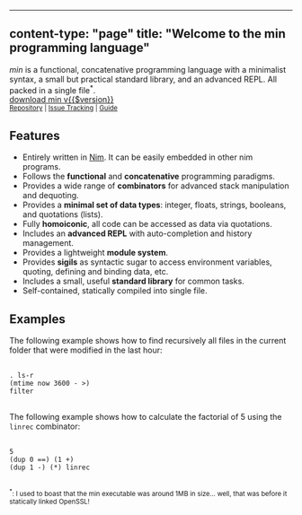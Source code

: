 -----
content-type: "page"
title: "Welcome to the min programming language"
-----
<div class="pure-g">
  <section class="pitch pure-u-1 pure-u-md-2-3">
    <em>min</em> is a functional, concatenative programming language 
    with a minimalist syntax, a small but practical standard library, and an advanced 
    REPL. All packed in a single file<sup>*</sup>.
  </section>
  <section class="centered pure-u-1 pure-u-md-1-3">
    <a class="pure-button pure-button-primary" href="/download/"><i class="ti-download"></i> download min v{{$version}}</a><br />
    <small>
      <a href="https://github.com/h3rald/min">Repository</a> | 
      <a href="https://github.com/h3rald/min/issues">Issue Tracking</a> |
      <a href="https://h3rald.com/min/Min_DeveloperGuide.htm">Guide</a>
    </small>
  </section>
</div>
<div class="pure-g">
  <section class="pure-u-1 pure-u-md-1-2">
    <h2>Features</h2>
    <ul>
      <li>Entirely written in <a href="https://nim-lang.org">Nim</a>. It can be easily embedded in other nim programs.</li>
      <li>Follows the <strong>functional</strong> and <strong>concatenative</strong> programming paradigms.</li>
      <li>Provides a wide range of <strong>combinators</strong> for advanced stack manipulation and dequoting.</li>
      <li>Provides a <strong>minimal set of data types</strong>: integer, floats, strings, booleans, and quotations (lists).</li>
      <li>Fully <strong>homoiconic</strong>, all code can be accessed as data via quotations.</li>
      <li>Includes an <strong>advanced REPL</strong> with auto-completion and history management.</li>
      <li>Provides a lightweight <strong>module system</strong>.</li>
      <li>Provides <strong>sigils</strong> as syntactic sugar to access environment variables, quoting, defining and binding data, etc.</li>
      <li>Includes a small, useful <strong>standard library</strong> for common tasks.</li>
      <li>Self-contained, statically compiled into single file.</li>
    </ul>
  </section>
  <section class="pure-u-1 pure-u-md-1-2">
    <h2>Examples</h2>
    <p>The following example shows how to find recursively all files in the current folder that were modified in the last hour:</p>
    <pre>
      <code>
. ls-r 
(mtime now 3600 - >) 
filter</code>
    </pre>
    <p>The following example shows how to calculate the factorial of 5 using the <code>linrec</code> combinator:</p>
    <pre>
      <code>
5 
(dup 0 ==) (1 +) 
(dup 1 -) (*) linrec</code>
    </pre>
  </section>
</div>
<div class="pure-g">
  <section class="pure-u-1">
    <small><sup>*</sup>: I used to boast that the min executable was around 1MB in size&#8230; well, that was before it statically linked OpenSSL!</small>
  </section>
</div>
